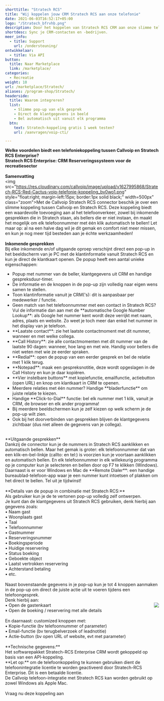 ```yaml
---
shorttitle: "Stratech RCS"
title: "Wij koppelen jouw CRM Stratech RCS aan onze telefonie"
date: 2021-06-03T16:52:17+05:00
logo: "/Stratech_bfrvhb.png"
description: Door het koppelen van Stratech RCS CRM aan onze slimme telefonie werk je een stuk efficienter.
shortdesc: Sync je CRM-contacten en -bedrijven.
meer_info:
  - title: Support
    url: /ondersteuning/
ontwikkelaar:
  - title: Via API
button:
  title: Naar Marketplace
  link: /marketplace/
categories:
  - Recreatie
weight: 10
url: /marketplace/Stratech/
aliases: /program-shop/Stratech/
headerside:
  title: Waarom integreren?
  list:
    - Slimme pop-up van elk gesprek
    - Direct de klantgegevens in beeld
    - Bel automatisch uit vanuit elk programma
  btn:
    text: Stratech-koppeling gratis 1 week testen?
    url: /aanvragen/voip-cti/

---
```


**Welke voordelen biedt een telefoniekoppeling tussen Callvoip en Stratech RCS Enterprise?<br>
Stratech RCS Enterprise: CRM Reserveringssysteem voor de recreatiesector**<br>
<br>
**Samenvatting** <br>
<img src="https://res.cloudinary.com/callvoip/image/upload/v1627995868/Stratech-RCS-Red-Cactus-voip-telefonie-koppeling_bv0wo1.png" style="float:right; margin-left:15px; border:1px solid black;" width=500px" class="zoom">Met de Callvoip Stratech RCS connector beschik je over een slimme koppeling tussen Callvoip en Stratech RCS. Deze koppeling biedt een waardevolle toevoeging aan al het telefoonverkeer, zowel bij inkomende gesprekken die in Stratech staan, als bellers die er niet instaan, én maakt het mogelijk om elk telefoonnummer met één klik automatisch te bellen! Let maar op: al na een halve dag wil je dit gemak en comfort niet meer missen, en kun je nog meer tijd besteden aan je échte werkzaamheden!<br>
<br>
**Inkomende gesprekken**<br>
Bij elke inkomende en/of uitgaande oproep verschijnt direct een pop-up in het beeldscherm van je PC met de klantinformatie vanuit Stratech RCS en kun je direct de klantkaart openen. De popup heeft een aantal unieke eigenschappen:<br>
<div class="usp-list">
<ul>
<li>Popup met nummer van de beller, klantgegevens uit CRM en handige gespreksduur-timer.</li>
<li>De informatie en de knoppen in de pop-up zijn volledig naar eigen wens samen te stellen.</li>
<li>Toon klantinformatie vanuit je CRM('s): dit is aanpasbaar per medewerker / functie. </li>
<li>Geen match van het telefoonnummer met een contact in Stratech RCS? Vul de informatie dan aan met de **automatische Google Number Lookup**: als Google het nummer kent wordt deze verrijkt met naam, adres, plaats en website. Zo weet je toch meer dan enkel het nummer in het display van je telefoon.</li>
<li>**Laatste contact**: zie het laatste contactmoment met dit nummer, wanneer en met welke collega.</li>
<li>**Call History**: zie alle contactmomenten met dit nummer van de laatste 90 dagen: wanneer, hoe lang en met wie. Handig voor bellers die niet weten met wie ze eerder spraken.</li>
<li>**Redial**: open de popup van een eerder gesprek en bel de relatie met 1 klik terug.</li>
<li>**Notepad**: maak een gespreksnotitie, deze wordt opgeslagen in de Call History en kun je daar kopiëren.</li>
<li>**Vier instelbare buttons** met kopiefunctie, emailfunctie, actiebutton (open URL) en knop om klantkaart in CRM te openen.</li>
<li>Meerdere relaties met één nummer? Handige **bladerfunctie** om juiste relatie te kiezen. </li>
<li>Handige **Click-to-Dial** functie: bel elk nummer met 1 klik, vanuit je CRM, de browser en elk ander programma!</li>
<li>Bij meerdere beeldschermen kun je zelf kiezen op welk scherm je de pop-up wilt zien.</li>
<li>Ook bij het doorverbinden van gesprekken blijven de klantgegevens zichtbaar (dus niet alleen de gegevens van je collega).</li>
</ul>
</div>
<br>
**Uitgaande gesprekken**<br>
Dankzij de connector kun je de nummers in Stratech RCS aanklikken en automatisch bellen. Maar het gemak is groter: elk telefoonnummer dat van een klik-en-bel-linkje (callto: en tel:) is voorzien kun je voortaan aanklikken en automatisch bellen. En elk telefoonnummer in elk willekeurig programma op je computer kun je selecteren en bellen door op F7 te klikken (Windows). <br>
Daarnaast is er voor Windows en Mac de **Remote Dialer**: een handige bureaublad-telefoon-app waar je een nummer kunt intoetsen of plakken om het direct te bellen. Tel uit je tijdwinst! <br>
<br>
**Details van de popup in combinatie met Stratech RCS:**<br>
Als gebruiker kun je de te vertonen pop-up volledig zelf ontwerpen. <br>
Je kunt dan de klantgegevens uit Stratech RCS gebruiken, denk hierbij aan gegevens zoals: <br>
• Naam gast <br>
• Woonplaats gast <br>
• Taal <br>
• Telefoonnummer <br>
• Gastnummer <br>
• Reserveringsnummer <br>
• Boekingsperiode <br>
• Huidige reservering <br>
• Status boeking <br>
• Geboekte object <br>
• Laatst vertrokken reservering <br>
• Achterstand betaling <br>
• etc. <br>
<br>
Naast bovenstaande gegevens in je pop-up kun je tot 4 knoppen aanmaken in de pop-up om direct de juiste actie uit te voeren tijdens een telefoongesprek. <br>
Denk hierbij aan:<br><img src="https://res.cloudinary.com/callvoip/image/upload/popup_crm_jmr7fc.png" style="float:right">
• Open de gastenkaart <br>
• Open de boeking / reservering met alle details<br>
<br>
En daarnaast: customized knoppen met: <br>
• Kopie-functie (bv telefoonnummer of parameter)<br>
• Email-functie (bv terugbelverzoek of leadnotitie)<br>
• Actie-button (bv open URL of website, evt met parameter) <br>
<br>
**Technische gegevens:**<br>
Het softwarepakket Stratech-RCS Enterprise CRM wordt gekoppeld op basis van een API-koppeling. <br>
**Let op:** om de telefoonkoppeling te kunnen gebruiken dient de telefoonintegratie licentie te worden geactiveerd door Stratech-RCS Enterprise. Dit is een betaalde licentie.<br>
De Callvoip telefoon-integratie met Stratech RCS kan worden gebruikt op zowel Windows als Apple Mac.<br> 
<br>
<a onclick="dialog.show();" class="button">Vraag nu deze koppeling aan</a>
